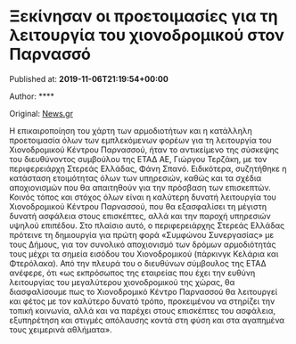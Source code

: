 
# Ξεκίνησαν οι προετοιμασίες για τη λειτουργία του χιονοδρομικού στον Παρνασσό

Published at: **2019-11-06T21:19:54+00:00**

Author: ****

Original: [News.gr](https://www.news.gr/travel/tourismos/article/2022953/xekinisan-i-proetimasies-gia-ti-litourgia-tou-chionodromikou-ston-parnasso.html)

Η επικαιροποίηση του χάρτη των αρμοδιοτήτων και η κατάλληλη προετοιμασία όλων των εμπλεκόμενων φορέων για τη λειτουργία του Χιονοδρομικού Κέντρου Παρνασσού, ήταν το αντικείμενο της σύσκεψης του διευθύνοντος συμβούλου της ΕΤΑΔ ΑΕ, Γιώργου Τερζάκη, με τον περιφερειάρχη Στερεάς Ελλάδας, Φάνη Σπανό.
Ειδικότερα, συζητήθηκε η κατάσταση ετοιμότητας όλων των υπηρεσιών, καθώς και τα σχέδια αποχιονισμών που θα απαιτηθούν για την πρόσβαση των επισκεπτών. Κοινός τόπος και στόχος όλων είναι η καλύτερη δυνατή λειτουργία του Χιονοδρομικού Κέντρου Παρνασσού, που θα εξασφαλίσει τη μέγιστη δυνατή ασφάλεια στους επισκέπτες, αλλά και την παροχή υπηρεσιών υψηλού επιπέδου.
Στο πλαίσιο αυτό, ο περιφερειάρχης Στερεάς Ελλάδας πρότεινε τη δημιουργία για πρώτη φορά «Συμφώνου Συνεργασίας» με τους Δήμους, για τον συνολικό αποχιονισμό των δρόμων αρμοδιότητάς τους μέχρι τα σημεία εισόδου του Χιονοδρομικού (πάρκινγκ Κελάρια και Φτερόλακα).
Από την πλευρά του ο διευθύνων σύμβουλος της ΕΤΑΔ ανέφερε, ότι «ως εκπρόσωπος της εταιρείας που έχει την ευθύνη λειτουργίας του μεγαλύτερου χιονοδρομικού της χώρας, θα διασφαλίσουμε πως το Χιονοδρομικό Κέντρο Παρνασσού θα λειτουργεί και φέτος με τον καλύτερο δυνατό τρόπο, προκειμένου να στηρίζει την τοπική κοινωνία, αλλά και να παρέχει στους επισκέπτες του ασφάλεια, εξυπηρέτηση και στιγμές απόλαυσης κοντά στη φύση και στα αγαπημένα τους χειμερινά αθλήματα».
